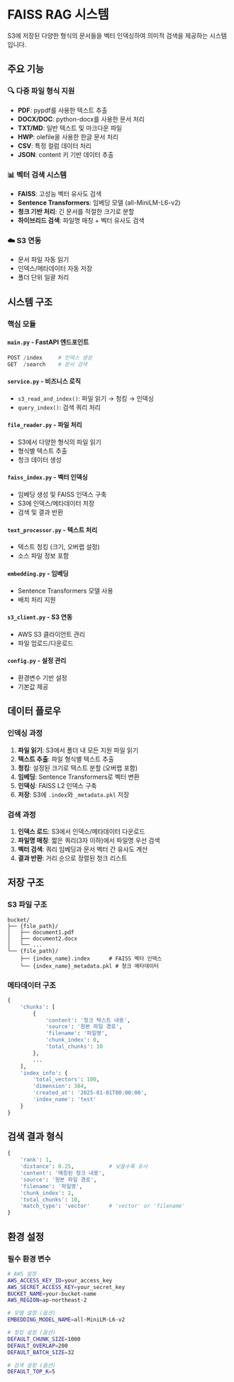 # FAISS RAG 시스템

S3에 저장된 다양한 형식의 문서들을 벡터 인덱싱하여 의미적 검색을 제공하는 시스템입니다.

## 주요 기능

### 🔍 다중 파일 형식 지원
- **PDF**: pypdf를 사용한 텍스트 추출
- **DOCX/DOC**: python-docx를 사용한 문서 처리
- **TXT/MD**: 일반 텍스트 및 마크다운 파일
- **HWP**: olefile을 사용한 한글 문서 처리
- **CSV**: 특정 컬럼 데이터 처리
- **JSON**: content 키 기반 데이터 추출

### 📊 벡터 검색 시스템
- **FAISS**: 고성능 벡터 유사도 검색
- **Sentence Transformers**: 임베딩 모델 (all-MiniLM-L6-v2)
- **청크 기반 처리**: 긴 문서를 적절한 크기로 분할
- **하이브리드 검색**: 파일명 매칭 + 벡터 유사도 검색

### ☁️ S3 연동
- 문서 파일 자동 읽기
- 인덱스/메타데이터 자동 저장
- 폴더 단위 일괄 처리

## 시스템 구조

### 핵심 모듈

#### `main.py` - FastAPI 엔드포인트
```python
POST /index     # 인덱스 생성
GET  /search    # 문서 검색
```

#### `service.py` - 비즈니스 로직
- `s3_read_and_index()`: 파일 읽기 → 청킹 → 인덱싱
- `query_index()`: 검색 쿼리 처리

#### `file_reader.py` - 파일 처리
- S3에서 다양한 형식의 파일 읽기
- 형식별 텍스트 추출
- 청크 데이터 생성

#### `faiss_index.py` - 벡터 인덱싱
- 임베딩 생성 및 FAISS 인덱스 구축
- S3에 인덱스/메타데이터 저장
- 검색 및 결과 반환

#### `text_processor.py` - 텍스트 처리
- 텍스트 청킹 (크기, 오버랩 설정)
- 소스 파일 정보 포함

#### `embedding.py` - 임베딩
- Sentence Transformers 모델 사용
- 배치 처리 지원

#### `s3_client.py` - S3 연동
- AWS S3 클라이언트 관리
- 파일 업로드/다운로드

#### `config.py` - 설정 관리
- 환경변수 기반 설정
- 기본값 제공

## 데이터 플로우

### 인덱싱 과정
1. **파일 읽기**: S3에서 폴더 내 모든 지원 파일 읽기
2. **텍스트 추출**: 파일 형식별 텍스트 추출
3. **청킹**: 설정된 크기로 텍스트 분할 (오버랩 포함)
4. **임베딩**: Sentence Transformers로 벡터 변환
5. **인덱싱**: FAISS L2 인덱스 구축
6. **저장**: S3에 `.index`와 `_metadata.pkl` 저장

### 검색 과정
1. **인덱스 로드**: S3에서 인덱스/메타데이터 다운로드
2. **파일명 매칭**: 짧은 쿼리(3자 이하)에서 파일명 우선 검색
3. **벡터 검색**: 쿼리 임베딩과 문서 벡터 간 유사도 계산
4. **결과 반환**: 거리 순으로 정렬된 청크 리스트

## 저장 구조

### S3 파일 구조
```
bucket/
├── {file_path}/
│   ├── document1.pdf
│   ├── document2.docx
│   └── ...
└── {file_path}/
    ├── {index_name}.index      # FAISS 벡터 인덱스
    └── {index_name}_metadata.pkl # 청크 메타데이터
```

### 메타데이터 구조
```python
{
    'chunks': [
        {
            'content': '청크 텍스트 내용',
            'source': '원본 파일 경로',
            'filename': '파일명',
            'chunk_index': 0,
            'total_chunks': 10
        },
        ...
    ],
    'index_info': {
        'total_vectors': 100,
        'dimension': 384,
        'created_at': '2025-01-01T00:00:00',
        'index_name': 'test'
    }
}
```

## 검색 결과 형식
```python
{
    'rank': 1,
    'distance': 0.25,           # 낮을수록 유사
    'content': '매칭된 청크 내용',
    'source': '원본 파일 경로',
    'filename': '파일명',
    'chunk_index': 2,
    'total_chunks': 10,
    'match_type': 'vector'      # 'vector' or 'filename'
}
```

## 환경 설정

### 필수 환경 변수
```bash
# AWS 설정
AWS_ACCESS_KEY_ID=your_access_key
AWS_SECRET_ACCESS_KEY=your_secret_key
BUCKET_NAME=your-bucket-name
AWS_REGION=ap-northeast-2

# 모델 설정 (옵션)
EMBEDDING_MODEL_NAME=all-MiniLM-L6-v2

# 청킹 설정 (옵션)
DEFAULT_CHUNK_SIZE=1000
DEFAULT_OVERLAP=200
DEFAULT_BATCH_SIZE=32

# 검색 설정 (옵션)
DEFAULT_TOP_K=5
```
